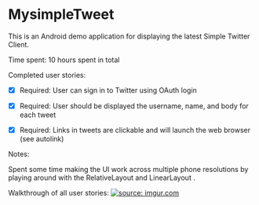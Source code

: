 # MysimpleTweet
This is an Android demo application for displaying the latest Simple Twitter Client.

Time spent: 10 hours spent in total

Completed user stories:

 * [x] Required: User can sign in to Twitter using OAuth login 
 * [x] Required: User should be displayed the username, name, and body for each tweet 
 * [x] Required: Links in tweets are clickable and will launch the web browser (see autolink)
 
 
Notes:

Spent some time making the UI work across multiple phone resolutions by playing around with the RelativeLayout and LinearLayout .

Walkthrough of all user stories:
<a href="http://imgur.com/1LbdF9O"><img src="http://i.imgur.com/1LbdF9O.gif" title="source: imgur.com" /></a>
